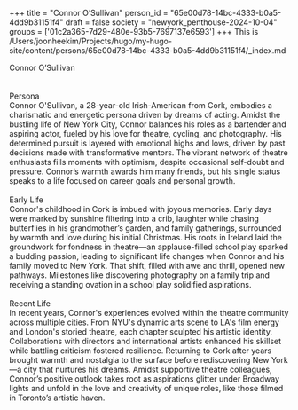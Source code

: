 +++
title = "Connor O’Sullivan"
person_id = "65e00d78-14bc-4333-b0a5-4dd9b31151f4"
draft = false
society = "newyork_penthouse-2024-10-04"
groups = ['01c2a365-7d29-480e-93b5-7697137e6593']
+++
This is /Users/joonheekim/Projects/hugo/my-hugo-site/content/persons/65e00d78-14bc-4333-b0a5-4dd9b31151f4/_index.md

<div class="h1_1_right">Connor O’Sullivan</div><br>
<br>
<div class="h2">Persona</div><div class="plain">Connor O'Sullivan, a 28-year-old Irish-American from Cork, embodies a charismatic and energetic persona driven by dreams of acting. Amidst the bustling life of New York City, Connor balances his roles as a bartender and aspiring actor, fueled by his love for theatre, cycling, and photography. His determined pursuit is layered with emotional highs and lows, driven by past decisions made with transformative mentors. The vibrant network of theatre enthusiasts fills moments with optimism, despite occasional self-doubt and pressure. Connor’s warmth awards him many friends, but his single status speaks to a life focused on career goals and personal growth.</div><br>
<div class="h2">Early Life</div><div class="plain">Connor's childhood in Cork is imbued with joyous memories. Early days were marked by sunshine filtering into a crib, laughter while chasing butterflies in his grandmother’s garden, and family gatherings, surrounded by warmth and love during his initial Christmas. His roots in Ireland laid the groundwork for fondness in theatre—an applause-filled school play sparked a budding passion, leading to significant life changes when Connor and his family moved to New York. That shift, filled with awe and thrill, opened new pathways. Milestones like discovering photography on a family trip and receiving a standing ovation in a school play solidified aspirations.</div><br>
<div class="h2">Recent Life</div><div class="plain">In recent years, Connor's experiences evolved within the theatre community across multiple cities. From NYU's dynamic arts scene to LA's film energy and London's storied theatre, each chapter sculpted his artistic identity. Collaborations with directors and international artists enhanced his skillset while battling criticism fostered resilience. Returning to Cork after years brought warmth and nostalgia to the surface before rediscovering New York—a city that nurtures his dreams. Amidst supportive theatre colleagues, Connor’s positive outlook takes root as aspirations glitter under Broadway lights and unfold in the love and creativity of unique roles, like those filmed in Toronto’s artistic haven.</div><br>
